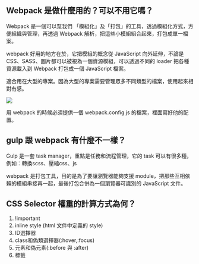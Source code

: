 ## Webpack 是做什麼用的？可以不用它嗎？

Webpack 是一個可以幫我們 「模組化」及「打包」的工具，透過模組化方式，方便組織與管理，再透過 Webpack 解析，把這些小模組組合起來，打包成單一檔案。

webpack 好用的地方在於，它把模組的概念從 JavaScript 向外延伸，不論是 CSS、SASS、圖片都可以被視為一個資源模組，可以透過不同的 loader 把各種資源載入到 Webpack 打包成一個 JavaScript 檔案。

適合用在大型的專案。因為大型的專案需要管理眾多不同類型的檔案，使用起來相對有感。

![](https://i.imgur.com/Q7Yt0Y0.png)

用 webpack 的時候必須提供一個 webpack.config.js 的檔案，裡面寫好他的配置。

## gulp 跟 webpack 有什麼不一樣？
Gulp 是一套 task manager，重點是任務和流程管理，它的 task 可以有很多種，例如：轉換scss、壓縮css、js

webpack 是打包工具，目的是為了要讓瀏覽器能夠支援 module，把那些互相依賴的模組串接再一起，最後打包合併為一個瀏覽器可識別的 JavaScript 文件。



## CSS Selector 權重的計算方式為何？


1. !important
2. inline style (html 文件中定義的 style)
3. ID選擇器
4. class和偽類選擇器(:hover,:focus)
5. 元素和偽元素(:before 與 :after)
6. 標籤

